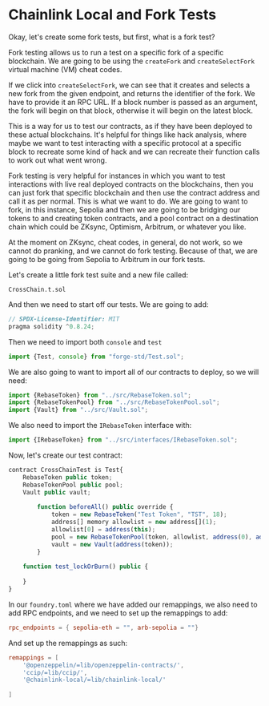 # Chainlink Local and Fork Tests

Okay, let's create some fork tests, but first, what is a fork test?

Fork testing allows us to run a test on a specific fork of a specific blockchain. We are going to be using the `createFork` and `createSelectFork` virtual machine (VM) cheat codes.

If we click into `createSelectFork`, we can see that it creates and selects a new fork from the given endpoint, and returns the identifier of the fork. We have to provide it an RPC URL. If a block number is passed as an argument, the fork will begin on that block, otherwise it will begin on the latest block.

This is a way for us to test our contracts, as if they have been deployed to these actual blockchains. It's helpful for things like hack analysis, where maybe we want to test interacting with a specific protocol at a specific block to recreate some kind of hack and we can recreate their function calls to work out what went wrong. 

Fork testing is very helpful for instances in which you want to test interactions with live real deployed contracts on the blockchains, then you can just fork that specific blockchain and then use the contract address and call it as per normal. This is what we want to do. We are going to want to fork, in this instance, Sepolia and then we are going to be bridging our tokens to and creating token contracts, and a pool contract on a destination chain which could be ZKsync, Optimism, Arbitrum, or whatever you like.

At the moment on ZKsync, cheat codes, in general, do not work, so we cannot do pranking, and we cannot do fork testing. Because of that, we are going to be going from Sepolia to Arbitrum in our fork tests.

Let's create a little fork test suite and a new file called:
```
CrossChain.t.sol
```

And then we need to start off our tests. We are going to add:

```javascript
// SPDX-License-Identifier: MIT
pragma solidity ^0.8.24;
```
Then we need to import both `console` and `test`
```javascript
import {Test, console} from "forge-std/Test.sol";
```

We are also going to want to import all of our contracts to deploy, so we will need:
```javascript
import {RebaseToken} from "../src/RebaseToken.sol";
import {RebaseTokenPool} from "../src/RebaseTokenPool.sol";
import {Vault} from "../src/Vault.sol";
```
We also need to import the `IRebaseToken` interface with:
```javascript
import {IRebaseToken} from "../src/interfaces/IRebaseToken.sol";
```
Now, let's create our test contract:
```javascript
contract CrossChainTest is Test{
    RebaseToken public token;
    RebaseTokenPool public pool;
    Vault public vault;
        
        function beforeAll() public override {
            token = new RebaseToken("Test Token", "TST", 18);
            address[] memory allowlist = new address[](1);
            allowlist[0] = address(this);
            pool = new RebaseTokenPool(token, allowlist, address(0), address(0));
            vault = new Vault(address(token));
        }
    
    function test_lockOrBurn() public {
     
    }
}
```
In our `foundry.toml` where we have added our remappings, we also need to add RPC endpoints, and we need to set up the remappings to add:
```toml
rpc_endpoints = { sepolia-eth = "", arb-sepolia = ""}
```

And set up the remappings as such:
```toml
remappings = [
    '@openzeppelin/=lib/openzeppelin-contracts/',
    'ccip/=lib/ccip/',
    '@chainlink-local/=lib/chainlink-local/'
    
]
```
